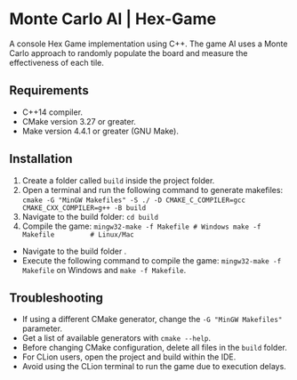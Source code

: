 # Monte Carlo AI | Hex-Game
A console Hex Game implementation using C++. The game AI uses a Monte Carlo approach to randomly populate the board and measure the effectiveness of each tile.

## Requirements
- C++14 compiler.
- CMake version 3.27 or greater.
- Make version 4.4.1 or greater (GNU Make).

## Installation
1. Create a folder called `build` inside the project folder.
2. Open a terminal and run the following command to generate makefiles: ``cmake -G "MinGW Makefiles" -S ./ -D CMAKE_C_COMPILER=gcc CMAKE_CXX_COMPILER=g++ -B build``
3. Navigate to the build folder: ``cd build``
4. Compile the game: ``mingw32-make -f Makefile # Windows make -f Makefile         # Linux/Mac``
- Navigate to the build folder .
- Execute the following command to compile the game: `mingw32-make -f Makefile` on Windows and `make -f Makefile`.

## Troubleshooting
- If using a different CMake generator, change the `-G "MinGW Makefiles"` parameter.
- Get a list of available generators with `cmake --help`.
- Before changing CMake configuration, delete all files in the `build` folder.
- For CLion users, open the project and build within the IDE.
- Avoid using the CLion terminal to run the game due to execution delays.



 